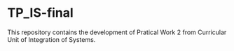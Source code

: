 # TP_IS-final
This repository contains the development of Pratical Work 2 from Curricular Unit of Integration of Systems.
